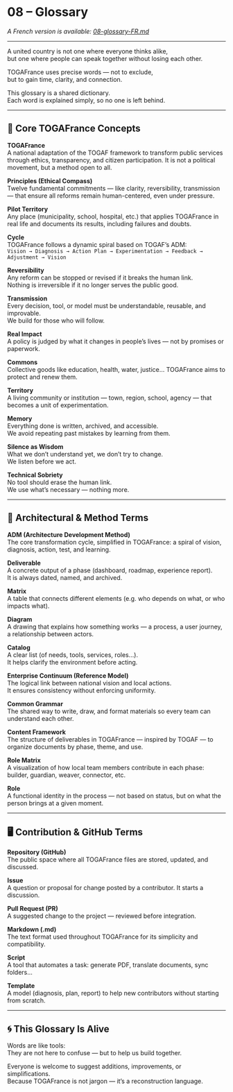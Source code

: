 # 08 – Glossary

_A French version is available: [08-glossary-FR.md](./08-glossary-FR.md)_

---

A united country is not one where everyone thinks alike,  
but one where people can speak together without losing each other.

TOGAFrance uses precise words — not to exclude,  
but to gain time, clarity, and connection.

This glossary is a shared dictionary.  
Each word is explained simply, so no one is left behind.

---

## 🧭 Core TOGAFrance Concepts

**TOGAFrance**  
A national adaptation of the TOGAF framework to transform public services through ethics, transparency, and citizen participation. It is not a political movement, but a method open to all.

**Principles (Ethical Compass)**  
Twelve fundamental commitments — like clarity, reversibility, transmission — that ensure all reforms remain human-centered, even under pressure.

**Pilot Territory**  
Any place (municipality, school, hospital, etc.) that applies TOGAFrance in real life and documents its results, including failures and doubts.

**Cycle**  
TOGAFrance follows a dynamic spiral based on TOGAF’s ADM:  
`Vision → Diagnosis → Action Plan → Experimentation → Feedback → Adjustment → Vision`

**Reversibility**  
Any reform can be stopped or revised if it breaks the human link.  
Nothing is irreversible if it no longer serves the public good.

**Transmission**  
Every decision, tool, or model must be understandable, reusable, and improvable.  
We build for those who will follow.

**Real Impact**  
A policy is judged by what it changes in people’s lives — not by promises or paperwork.

**Commons**  
Collective goods like education, health, water, justice… TOGAFrance aims to protect and renew them.

**Territory**  
A living community or institution — town, region, school, agency — that becomes a unit of experimentation.

**Memory**  
Everything done is written, archived, and accessible.  
We avoid repeating past mistakes by learning from them.

**Silence as Wisdom**  
What we don’t understand yet, we don’t try to change.  
We listen before we act.

**Technical Sobriety**  
No tool should erase the human link.  
We use what’s necessary — nothing more.

---

## 🧰 Architectural & Method Terms

**ADM (Architecture Development Method)**  
The core transformation cycle, simplified in TOGAFrance: a spiral of vision, diagnosis, action, test, and learning.

**Deliverable**  
A concrete output of a phase (dashboard, roadmap, experience report).  
It is always dated, named, and archived.

**Matrix**  
A table that connects different elements (e.g. who depends on what, or who impacts what).

**Diagram**  
A drawing that explains how something works — a process, a user journey, a relationship between actors.

**Catalog**  
A clear list (of needs, tools, services, roles…).  
It helps clarify the environment before acting.

**Enterprise Continuum (Reference Model)**  
The logical link between national vision and local actions.  
It ensures consistency without enforcing uniformity.

**Common Grammar**  
The shared way to write, draw, and format materials so every team can understand each other.

**Content Framework**  
The structure of deliverables in TOGAFrance — inspired by TOGAF — to organize documents by phase, theme, and use.

**Role Matrix**  
A visualization of how local team members contribute in each phase: builder, guardian, weaver, connector, etc.

**Role**  
A functional identity in the process — not based on status, but on what the person brings at a given moment.

---

## 🖥️ Contribution & GitHub Terms

**Repository (GitHub)**  
The public space where all TOGAFrance files are stored, updated, and discussed.

**Issue**  
A question or proposal for change posted by a contributor. It starts a discussion.

**Pull Request (PR)**  
A suggested change to the project — reviewed before integration.

**Markdown (.md)**  
The text format used throughout TOGAFrance for its simplicity and compatibility.

**Script**  
A tool that automates a task: generate PDF, translate documents, sync folders...

**Template**  
A model (diagnosis, plan, report) to help new contributors without starting from scratch.

---

## 🌀 This Glossary Is Alive

Words are like tools:  
They are not here to confuse — but to help us build together.

Everyone is welcome to suggest additions, improvements, or simplifications.  
Because TOGAFrance is not jargon — it’s a reconstruction language.
